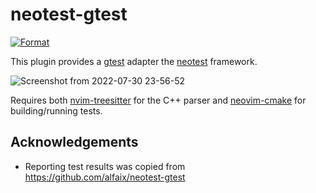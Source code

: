 # neotest-gtest

[![Format](https://github.com/JafarAbdi/neotest-gtest/actions/workflows/formant.yaml/badge.svg)](https://github.com/JafarAbdi/neotest-gtest/actions/workflows/formant.yaml)

This plugin provides a [gtest](https://www.google.com/search?q=gtest) adapter the [neotest](https://github.com/nvim-neotest/neotest) framework.

![Screenshot from 2022-07-30 23-56-52](https://user-images.githubusercontent.com/16278108/181995956-0459302d-f050-463b-9258-7a783c16ff05.png)

Requires both [nvim-treesitter](https://github.com/nvim-treesitter/nvim-treesitter) for the C++ parser and [neovim-cmake](https://github.com/Shatur/neovim-cmake) for building/running tests.

## Acknowledgements
 * Reporting test results was copied from https://github.com/alfaix/neotest-gtest
